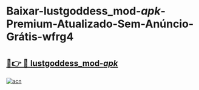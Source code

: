# Baixar-lustgoddess_mod-_apk_-Premium-Atualizado-Sem-Anúncio-Grátis-wfrg4

# <h2><a href="https://1j89b2.esa.edu.pl?src=lustgoddess_mod-_apk_&ref=wfrg4">🔗👉 🔴 lustgoddess_mod-_apk_</a></h2>

[![acn](https://github.com/user-attachments/assets/0f9c940e-d8b0-45ae-aac7-cd30a18b3e1c)](https://1j89b2.esa.edu.pl?src=lustgoddess_mod-_apk_&ref=wfrg4)

